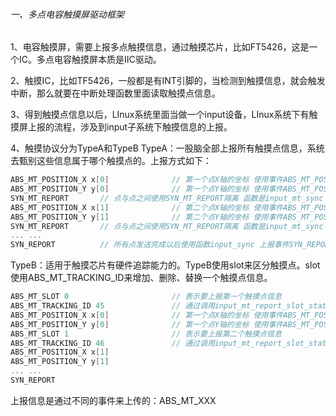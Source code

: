 ###### 一、多点电容触摸屏驱动框架

1、电容触摸屏，需要上报多点触摸信息，通过触摸芯片，比如FT5426，这是一个IC。多点电容触摸屏本质是IIC驱动。

2、触摸IC，比如TF5426，一般都是有INT引脚的，当检测到触摸信息，就会触发中断，那么就要在中断处理函数里面读取触摸点信息。

3、得到触摸点信息以后，LInux系统里面当做一个input设备，LInux系统下有触摸屏上报的流程，涉及到input子系统下触摸信息的上报。

4、触摸协议分为TypeA和TypeB
TypeA：一股脑全部上报所有触摸点信息，系统去甄别这些信息属于哪个触摸点的。上报方式如下：   

```c
ABS_MT_POSITION_X x[0]				// 第一个点X轴的坐标 使用事件ABS_MT_POSITION_X
ABS_MT_POSITION_Y y[0]				// 第一个点Y轴的坐标 使用事件ABS_MT_POSITION_Y
SYN_MT_REPORT		// 点与点之间使用SYN_MT_REPORT隔离 函数是input_mt_sync
ABS_MT_POSITION_X x[1]				// 第二个点X轴的坐标 使用事件ABS_MT_POSITION_X
ABS_MT_POSITION_Y y[1]				// 第二个点Y轴的坐标 使用事件ABS_MT_POSITION_Y
SYN_MT_REPORT		// 点与点之间使用SYN_MT_REPORT隔离 函数是input_mt_sync
... ...
SYN_REPORT			// 所有点发送完成以后使用函数input_sync 上报事件SYN_REPORT
```

TypeB：适用于触摸芯片有硬件追踪能力的。TypeB使用slot来区分触摸点。slot使用ABS_MT_TRACKING_ID来增加、删除、替换一个触摸点信息。

```c
ABS_MT_SLOT 0						// 表示要上报第一个触摸点信息
ABS_MT_TRACKING_ID 45				// 通过调用input_mt_report_slot_state
ABS_MT_POSITION_X x[0]				// 第一个点X轴的坐标 使用事件ABS_MT_POSITION_X
ABS_MT_POSITION_Y y[0]				// 第一个点Y轴的坐标 使用事件ABS_MT_POSITION_Y
ABS_MT_SLOT 1						// 表示要上报第二个触摸点信息
ABS_MT_TRACKING_ID 46				// 通过调用input_mt_report_slot_state
ABS_MT_POSITION_X x[1]
ABS_MT_POSITION_Y y[1]
... ...
SYN_REPORT
```

上报信息是通过不同的事件来上传的：ABS_MT_XXX
